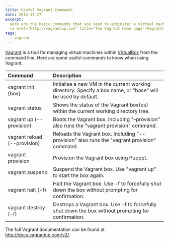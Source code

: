 ```yaml
---
title: Useful Vagrant Commands
date: 2013-11-27
excerpt:
  Here are the basic commands that you need to adminster a virtual machine using
  <a href="http://vagrantup.com" title="The Vagrant Home page">Vagrant</a>.
tags:
  - vagrant
---
```


[Vagrant](http://www.vagrantup.com 'About Vagrant') is a tool for managing
virtual machines within [VirtualBox](https://www.virtualbox.org) from the
command line. Here are some useful commands to know when using Vagrant.

| Command                      | Description                                                                                                  |
| :--------------------------- | :----------------------------------------------------------------------------------------------------------- |
| vagrant init {box}           | Initialise a new VM in the current working directory. Specify a box name, or "base" will be used by default. |
| vagrant status               | Shows the status of the Vagrant box(es) within the current working directory tree.                           |
| vagrant up (--provision)     | Boots the Vagrant box. Including "–provision" also runs the "vagrant provision" command.                     |
| vagrant reload (--provision) | Reloads the Vagrant box. Including "--provision" also runs the "vagrant provision" command.                  |
| vagrant provision            | Provision the Vagrant box using Puppet.                                                                      |
| vagrant suspend              | Suspend the Vagrant box. Use "vagrant up" to start the box again.                                            |
| vagrant halt (-f)            | Halt the Vagrant box. Use -f to forcefully shut down the box without prompting for confirmation.             |
| vagrant destroy (-f)         | Destroys a Vagrant box. Use -f to forcefully shut down the box without prompting for confirmation.           |

The full Vagrant documentation can be found at <http://docs.vagrantup.com/v2/>.
